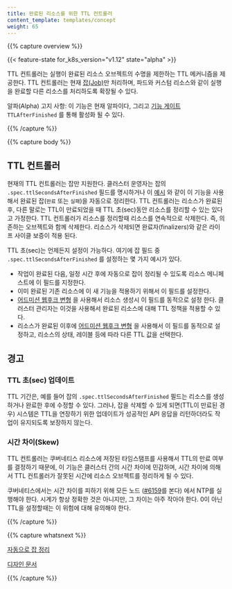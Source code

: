 ```yaml
---
title: 완료된 리소스를 위한 TTL 컨트롤러
content_template: templates/concept
weight: 65
---
```


{{% capture overview %}}

{{< feature-state for_k8s_version="v1.12" state="alpha" >}}

TTL 컨트롤러는 실행이 완료된 리소스 오브젝트의 수명을
제한하는 TTL 메커니즘을 제공한다. TTL 컨트롤러는 현재
[잡(Job)](/docs/concepts/workloads/controllers/jobs-run-to-completion/)만
처리하며, 파드와 커스텀 리소스와 같이 실행을 완료할 다른 리소스를
처리하도록 확장될 수 있다.

알파(Alpha) 고지 사항: 이 기능은 현재 알파이다, 그리고 
[기능 게이트](/docs/reference/command-line-tools-reference/feature-gates/)
`TTLAfterFinished` 를 통해 활성화 될 수 있다.


{{% /capture %}}




{{% capture body %}}

## TTL 컨트롤러

현재의 TTL 컨트롤러는 잡만 지원한다. 클러스터 운영자는 잡의
`.spec.ttlSecondsAfterFinished` 필드를 명시하거나 이
[예시](/docs/concepts/workloads/controllers/jobs-run-to-completion/#clean-up-finished-jobs-automatically)
와 같이 이 기능을 사용해서 완료된 잡(`완료` 또는 `실패`)을 자동으로 정리한다.
TTL 컨트롤러는 리소스가 완료된 후, 다른 말로는 TTL이 만료되었을 때
TTL 초(sec)동안 리소스를 정리할 수 있는 있다고 가정한다.
TTL 컨트롤러가 리소스를 정리할때 리소스를 연속적으로 삭제한다. 즉,
의존하는 오브젝트와 함께 삭제한다. 리소스가 삭제되면 완료자(finalizers)와
같은 라이프 사이클 보증이 적용 된다.

TTL 초(sec)는 언제든지 설정이 가능하다. 여기에 잡 필드 중
`.spec.ttlSecondsAfterFinished` 를 설정하는 몇 가지 예시가 있다.

* 작업이 완료된 다음, 일정 시간 후에 자동으로 잡이 정리될 수 있도록
  리소스 메니페스트에 이 필드를 지정한다.
* 이미 완료된 기존 리소스에 이 새 기능을 적용하기 위해서 이 필드를
  설정한다.
* [어드미션 웹후크 변형](/docs/reference/access-authn-authz/extensible-admission-controllers/#admission-webhooks)
  을 사용해서
  리소스 생성시 이 필드를 동적으로 설정 한다. 클러스터 관리자는 이것을
  사용해서 완료된 리소스에 대해 TTL 정책을 적용할 수 있다.
* 리소스가 완료된 이후에
  [어드미션 웹후크 변형](/docs/reference/access-authn-authz/extensible-admission-controllers/#admission-webhooks)
  을 사용해서 이 필드를 동적으로 설정하고, 리소스의 상태,
  레이블 등에 따라 다른 TTL 값을 선택한다.

## 경고

### TTL 초(sec) 업데이트

TTL 기간은, 예를 들어 잡의 `.spec.ttlSecondsAfterFinished` 필드는
리소스를 생성하거나 완료한 후에 수정할 수 있다. 그러나, 잡을
삭제할 수 있게 되면(TTL이 만료된 경우) 시스템은 TTL을 연장하기
위한 업데이트가 성공적인 API 응답을 리턴하더라도
작업이 유지되도록 보장하지 않는다.

### 시간 차이(Skew)

TTL 컨트롤러는 쿠버네티스 리소스에
저장된 타임스탬프를 사용해서 TTL의 만료 여부를 결정하기 때문에, 이 기능은 클러스터 간의 
시간 차이에 민감하며, 시간 차이에 의해서 TTL 컨트롤러가 잘못된 시간에 리소스
오브젝트를 정리하게 될 수 있다.

쿠버네티스에서는 시간 차이를 피하기 위해 모든 노드
([#6159](https://github.com/kubernetes/kubernetes/issues/6159#issuecomment-93844058)를 본다)
에서 NTP를 실행해야 한다. 시계가 항상 정확한 것은 아니지만, 그 차이는 
아주 작아야 한다. 0이 아닌 TTL을 설정할때는 이 위험에 대해 유의해야 한다.

{{% /capture %}}

{{% capture whatsnext %}}

[자동으로 잡 정리](/docs/concepts/workloads/controllers/jobs-run-to-completion/#clean-up-finished-jobs-automatically)

[디자인 문서](https://github.com/kubernetes/enhancements/blob/master/keps/sig-apps/0026-ttl-after-finish.md)

{{% /capture %}}
